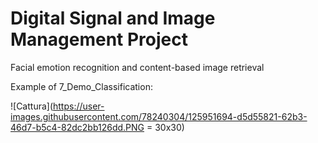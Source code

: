 # Digital Signal and Image Management Project
Facial emotion recognition and content-based image retrieval

Example of 7_Demo_Classification: 

![Cattura](https://user-images.githubusercontent.com/78240304/125951694-d5d55821-62b3-46d7-b5c4-82dc2bb126dd.PNG = 30x30)
